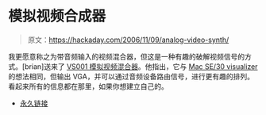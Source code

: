 # 模拟视频合成器

> 原文：<https://hackaday.com/2006/11/09/analog-video-synth/>

我更愿意称之为带音频输入的视频混合器，但这是一种有趣的破解视频信号的方式。[brian]送来了 [VS001 模拟视频混合器](http://www.mediumrecords.com/vs0/vs001.html)。他指出，它与 [Mac SE/30 visualizer](http://www.hackaday.com/2006/11/05/mac-se-30-audio-visualizer/) 的想法相同，但输出 VGA，并可以通过音频设备路由信号，进行更有趣的排列。看起来所有的信息都在那里，如果你想建立自己的。

*   [永久链接](http://www.mediumrecords.com/vs0/vs001.html)